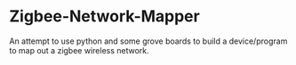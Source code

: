 # Zigbee-Network-Mapper
An attempt to use python and some grove boards to build a device/program to map out a zigbee wireless network. 

